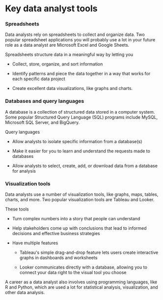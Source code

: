 # Key data analyst tools

### Spreadsheets
Data analysts rely on spreadsheets to collect and organize data. Two popular spreadsheet applications you will probably use a lot in your future role as a data analyst are Microsoft Excel and Google Sheets. 

Spreadsheets structure data in a meaningful way by letting you 

- Collect, store, organize, and sort information

- Identify patterns and piece the data together in a way that works for each specific data project

- Create excellent data visualizations, like graphs and charts. 

### Databases and query languages
A database is a collection of structured data stored in a computer system. Some popular Structured Query Language (SQL) programs include MySQL, Microsoft SQL Server, and BigQuery.

Query languages 

- Allow analysts to isolate specific information from a database(s)

- Make it easier for you to learn and understand the requests made to databases

- Allow analysts to select, create, add, or download data from a database for analysis

### Visualization tools
Data analysts use a number of visualization tools, like graphs, maps, tables, charts, and more. Two popular visualization tools are Tableau and Looker.

These tools 

- Turn complex numbers into a story that people can understand 

- Help stakeholders come up with conclusions that lead to informed decisions and effective business strategies  

- Have multiple features 

  - Tableau's simple drag-and-drop feature lets users create interactive graphs in dashboards and worksheets 

  - Looker communicates directly with a database, allowing you to connect your data right to the visual tool you choose 

A career as a data analyst also involves using programming languages, like R and Python, which are used a lot for statistical analysis, visualization, and other data analysis.